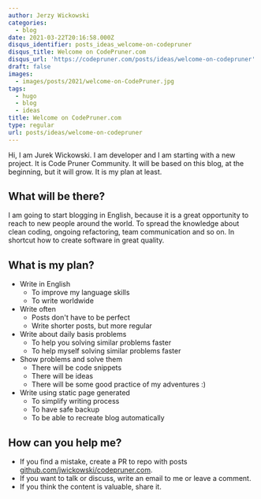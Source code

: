 ```yaml
---
author: Jerzy Wickowski
categories:
  - blog
date: 2021-03-22T20:16:58.000Z
disqus_identifier: posts_ideas_welcome-on-codepruner
disqus_title: Welcome on CodePruner.com
disqus_url: 'https://codepruner.com/posts/ideas/welcome-on-codepruner'
draft: false
images:
  - images/posts/2021/welcome-on-CodePruner.jpg
tags:
  - hugo
  - blog
  - ideas
title: Welcome on CodePruner.com
type: regular
url: posts/ideas/welcome-on-codepruner
---
```


Hi, I am Jurek Wickowski. I am developer and I am starting with a new project. It is Code Pruner Community. It will be based on this blog, at the beginning, but it will grow. It is my plan at least.

## What will be there?
I am going to start blogging in English, because it is a great opportunity to reach to new people around the world. To spread the knowledge about clean coding, ongoing refactoring, team communication and so on. In shortcut how to create software in great quality.

## What is my plan?
* Write in English
  * To improve my language skills
  * To write worldwide
* Write often
  * Posts don't have to be perfect
  * Write shorter posts, but more regular
* Write about daily basis problems 
  * To help you solving similar problems faster
  * To help myself solving similar problems faster
* Show problems and solve them
  * There will be code snippets
  * There will be ideas
  * There will be some good practice of my adventures :)
* Write using static page generated
  * To simplify writing process
  * To have safe backup
  * To be able to recreate blog automatically

## How can you help me?
* If you find a mistake, create a PR to repo with posts [github.com/jwickowski/codepruner.com](https://github.com/jwickowski/codepruner.com).
* If you want to talk or discuss, write an email to me or leave a comment.
* If you think the content is valuable, share it.

